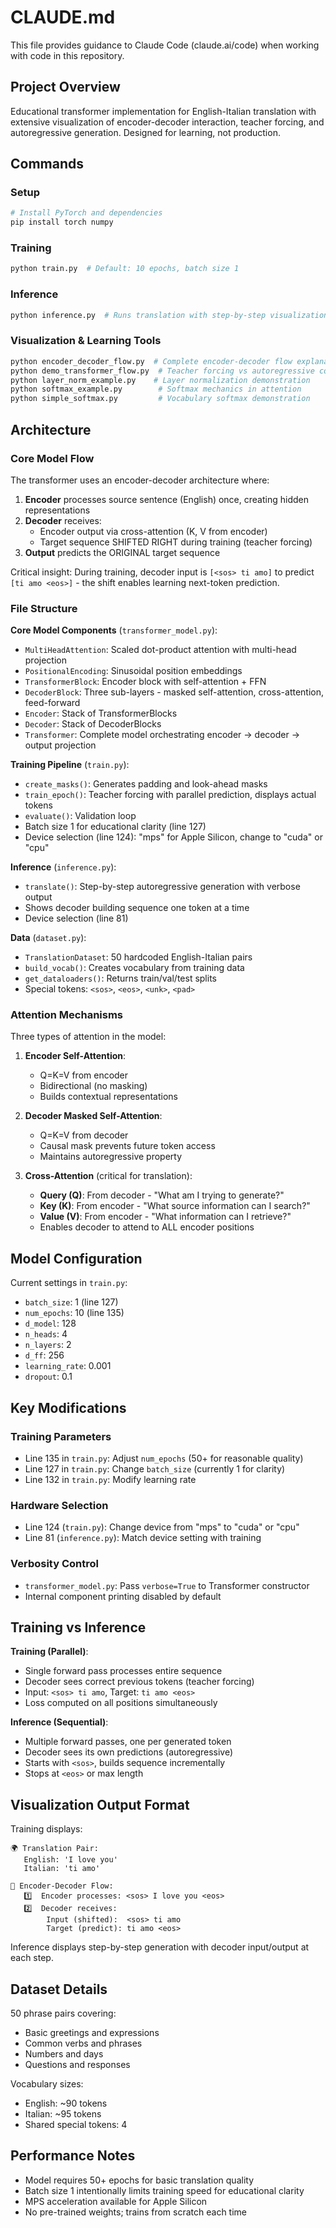 # CLAUDE.md

This file provides guidance to Claude Code (claude.ai/code) when working with code in this repository.

## Project Overview

Educational transformer implementation for English-Italian translation with extensive visualization of encoder-decoder interaction, teacher forcing, and autoregressive generation. Designed for learning, not production.

## Commands

### Setup
```bash
# Install PyTorch and dependencies
pip install torch numpy
```

### Training
```bash
python train.py  # Default: 10 epochs, batch size 1
```

### Inference
```bash
python inference.py  # Runs translation with step-by-step visualization
```

### Visualization & Learning Tools
```bash
python encoder_decoder_flow.py  # Complete encoder-decoder flow explanation
python demo_transformer_flow.py  # Teacher forcing vs autoregressive comparison
python layer_norm_example.py    # Layer normalization demonstration
python softmax_example.py        # Softmax mechanics in attention
python simple_softmax.py         # Vocabulary softmax demonstration
```

## Architecture

### Core Model Flow

The transformer uses an encoder-decoder architecture where:

1. **Encoder** processes source sentence (English) once, creating hidden representations
2. **Decoder** receives:
   - Encoder output via cross-attention (K, V from encoder)
   - Target sequence SHIFTED RIGHT during training (teacher forcing)
3. **Output** predicts the ORIGINAL target sequence

Critical insight: During training, decoder input is `[<sos> ti amo]` to predict `[ti amo <eos>]` - the shift enables learning next-token prediction.

### File Structure

**Core Model Components** (`transformer_model.py`):
- `MultiHeadAttention`: Scaled dot-product attention with multi-head projection
- `PositionalEncoding`: Sinusoidal position embeddings
- `TransformerBlock`: Encoder block with self-attention + FFN
- `DecoderBlock`: Three sub-layers - masked self-attention, cross-attention, feed-forward
- `Encoder`: Stack of TransformerBlocks
- `Decoder`: Stack of DecoderBlocks
- `Transformer`: Complete model orchestrating encoder → decoder → output projection

**Training Pipeline** (`train.py`):
- `create_masks()`: Generates padding and look-ahead masks
- `train_epoch()`: Teacher forcing with parallel prediction, displays actual tokens
- `evaluate()`: Validation loop
- Batch size 1 for educational clarity (line 127)
- Device selection (line 124): "mps" for Apple Silicon, change to "cuda" or "cpu"

**Inference** (`inference.py`):
- `translate()`: Step-by-step autoregressive generation with verbose output
- Shows decoder building sequence one token at a time
- Device selection (line 81)

**Data** (`dataset.py`):
- `TranslationDataset`: 50 hardcoded English-Italian pairs
- `build_vocab()`: Creates vocabulary from training data
- `get_dataloaders()`: Returns train/val/test splits
- Special tokens: `<sos>`, `<eos>`, `<unk>`, `<pad>`

### Attention Mechanisms

Three types of attention in the model:

1. **Encoder Self-Attention**: 
   - Q=K=V from encoder
   - Bidirectional (no masking)
   - Builds contextual representations

2. **Decoder Masked Self-Attention**: 
   - Q=K=V from decoder  
   - Causal mask prevents future token access
   - Maintains autoregressive property

3. **Cross-Attention** (critical for translation):
   - **Query (Q)**: From decoder - "What am I trying to generate?"
   - **Key (K)**: From encoder - "What source information can I search?"
   - **Value (V)**: From encoder - "What information can I retrieve?"
   - Enables decoder to attend to ALL encoder positions

## Model Configuration

Current settings in `train.py`:
- `batch_size`: 1 (line 127)
- `num_epochs`: 10 (line 135)
- `d_model`: 128
- `n_heads`: 4  
- `n_layers`: 2
- `d_ff`: 256
- `learning_rate`: 0.001
- `dropout`: 0.1

## Key Modifications

### Training Parameters
- Line 135 in `train.py`: Adjust `num_epochs` (50+ for reasonable quality)
- Line 127 in `train.py`: Change `batch_size` (currently 1 for clarity)
- Line 132 in `train.py`: Modify learning rate

### Hardware Selection
- Line 124 (`train.py`): Change device from "mps" to "cuda" or "cpu"
- Line 81 (`inference.py`): Match device setting with training

### Verbosity Control
- `transformer_model.py`: Pass `verbose=True` to Transformer constructor
- Internal component printing disabled by default

## Training vs Inference

**Training (Parallel)**:
- Single forward pass processes entire sequence
- Decoder sees correct previous tokens (teacher forcing)
- Input: `<sos> ti amo`, Target: `ti amo <eos>`
- Loss computed on all positions simultaneously

**Inference (Sequential)**:
- Multiple forward passes, one per generated token
- Decoder sees its own predictions (autoregressive)
- Starts with `<sos>`, builds sequence incrementally
- Stops at `<eos>` or max length

## Visualization Output Format

Training displays:
```
🌍 Translation Pair:
   English: 'I love you'
   Italian: 'ti amo'

🔄 Encoder-Decoder Flow:
   1️⃣  Encoder processes: <sos> I love you <eos>
   2️⃣  Decoder receives:
        Input (shifted):  <sos> ti amo
        Target (predict): ti amo <eos>
```

Inference displays step-by-step generation with decoder input/output at each step.

## Dataset Details

50 phrase pairs covering:
- Basic greetings and expressions
- Common verbs and phrases
- Numbers and days
- Questions and responses

Vocabulary sizes:
- English: ~90 tokens
- Italian: ~95 tokens
- Shared special tokens: 4

## Performance Notes

- Model requires 50+ epochs for basic translation quality
- Batch size 1 intentionally limits training speed for educational clarity
- MPS acceleration available for Apple Silicon
- No pre-trained weights; trains from scratch each time